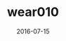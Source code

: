 ---
title: wear010
articlename: >-
  A Randomized Trial of Social Comparison Feedback and Financial Incentives to Increase Physical Activity
date: '2016-07-15'
authors: >-
  Mitesh S. Patel, Kevin G. Volpp, MD, PhD, Roy Rosin, MBA, Scarlett L. Bellamy, ScD, Dylan S. Small, PhD, Michele A. Fletcher, CPA, Rosemary Osman-Koss, BS, Jennifer L. Brady, MA, RD, LDN, Nancy Haff, MD, Samantha M. Lee, BSE, Lisa Wesby, MS, Karen Hoffer, BS, David Shuttleworth, MS, Devon H. Taylor, BS, Victoria Hilbert, MPH, RD, Jingsan Zhu, MBA, MS, Lin Yang, MS, Xingmei Wang, MS, David A. Asch, MD, MBA
source: 'https://journals.sagepub.com/doi/abs/10.1177/0890117116658195'
journal: Am J Hlth Prom
spotlight: true
topic: Wearables
---
